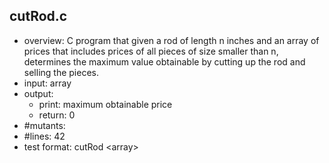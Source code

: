 ## cutRod.c
 - overview: C program that given a rod of length n inches and an array of prices that includes prices of all pieces of size smaller than n, determines the maximum value obtainable by cutting up the rod and selling the pieces.
 - input: array
 - output: 
     - print: maximum obtainable price
     - return: 0
 - #mutants: 
 - #lines: 42
 - test format: cutRod \<array\> 